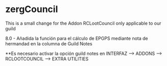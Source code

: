# zergCouncil
This is a small change for the Addon RCLootCouncil only applicable to our guild

8.0 - Añadida la función para el cálculo de EPGPS mediante nota de hermandad en la columna de Guild Notes

**Es necesario activar la opción guild notes en INTERFAZ --> ADDONS --> RCLOOTCOUNCIL --> EXTRA UTILITIES
